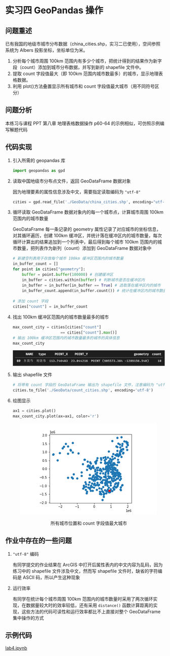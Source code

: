 # **实习四 GeoPandas 操作**

## 问题重述

已有我国的地级市城市分布数据（china_cities.shp，实习二已使用），空间参照系统为 Albers 投影坐标，坐标单位为米。

1. 分析每个城市周围 100km 范围内有多少个城市，把统计得到的结果作为新字段（count）添加到城市分布数据，并写到新的 shapefile 文件中。
2. 提取 count 字段值最大（即 100km 范围内城市数最多）的城市，显示地理表格数据。
3. 利用 plot()方法叠置显示所有城市和 count 字段值最大城市（用不同符号区分）

## 问题分析

本练习与课程 PPT 第八章 地理表格数据操作 p60-64 的示例相似，可仿照示例编写解题代码

## 代码实现

1. 引入所需的 geopandas 库

    ```python
    import geopandas as gpd
    ```

2. 读取中国地级市分布点文件，返回 GeoDataFrame 数据对象

    因为地理要素的属性信息涉及中文，需要指定读取编码为 `"utf-8"`

    ```python
    cities = gpd.read_file('./GeoData/china_cities.shp', encoding="utf-8")
    ```

3. 循环读取 GeoDataFrame 数据对象内的每一个城市点，计算城市周围 100km 范围内的城市数量

    GeoDataFrame 每一条记录的 geometry 属性记录了对应城市的坐标信息，对其循环遍历，创建 100km 缓冲区，并统计落在缓冲区内的城市数量，每次循环计算出的结果追加到一个列表中，最后得到每个城市 100km 范围内的城市数量，把列表作为新列（count）添加到 GeoDataFrame 数据对象中

    ```python
    # 新建空列表用于存放每个城市 100km 缓冲区范围内的城市数量
    in_buffer_count = []
    for point in cities["geometry"]:
        buffer = point.buffer(100000) # 创建缓冲区
        in_buffer = cities.within(buffer) # 判断城市是否在缓冲区内
        in_buffer = in_buffer[in_buffer == True] # 选取落在缓冲区内的城市
        in_buffer_count.append(in_buffer.count()) # 统计在缓冲区内的城市数量

    # 添加 count 字段
    cities["count"] = in_buffer_count
    ```

4. 找出 100km 缓冲区范围内的城市数量最多的城市

    ```python
    max_count_city = cities[cities["count"]
                         == cities["count"].max()]
    # 输出 100km 缓冲区范围内的城市数量最多的城市的具体信息
    max_count_city
    ```

    <div align="center">
        <img src="images/max_count_city_info.png" alt="东莞市">
    </div>

5. 输出 shapefile 文件

    ```python
    # 将带有 count 字段的 GeoDataFrame 输出为 shapefile 文件，注意编码为 "utf-8"
    cities.to_file('./GeoData/count_cities.shp', encoding='utf-8')
    ```

6. 绘图显示

    ```python
    ax1 = cities.plot()
    max_count_city.plot(ax=ax1, color='r')
    ```

    <div align="center">
        <img src="./images/max_count_city.png" alt="结果图">
        <p>所有城市位置和 count 字段值最大城市</p>
    </div>

## 作业中存在的一些问题

1. `"utf-8"` 编码

    有同学提交的作业结果在 ArcGIS 中打开后属性表内的中文内容为乱码，因为练习中的 shapefile 文件涉及中文，然而写 shapefile 文件时，缺省的字符编码是 ASCII 码，所以产生这种现象

2. 运行效率

    有同学在统计每个城市周围 100km 范围内的城市数量时采用了两次循环实现，在数据量较大时的效率较低，还有采用 `distance()` 函数计算距离的实现，这些方法的代码可读性和运行效率都比不上直接对整个 GeoDataFrame 集中操作的方式

## 示例代码

[lab4.ipynb](./lab4.ipynb)
